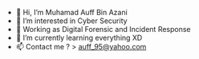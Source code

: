 - 👋 Hi, I’m Muhamad Auff Bin Azani
- 👀 I’m interested in Cyber Security
- :cowboy_hat_face: Working as Digital Forensic and Incident Response
- 🌱 I’m currently learning everything XD
- 📫 Contact me ? > auff_95@yahoo.com

<!---
auffAzani/auffAzani is a ✨ special ✨ repository because its `README.md` (this file) appears on your GitHub profile.
You can click the Preview link to take a look at your changes.
--->
